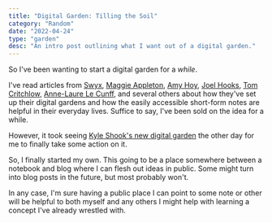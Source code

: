 ```yaml
---
title: "Digital Garden: Tilling the Soil"
category: "Random"
date: "2022-04-24"
type: "garden"
desc: "An intro post outlining what I want out of a digital garden."
---
```


So I've been wanting to start a digital garden for a _while_.

I've read articles from [Swyx](https://www.swyx.io/digital-garden-tos), [Maggie Appleton](https://maggieappleton.com/garden-history), [Amy Hoy](https://stackingthebricks.com/how-blogs-broke-the-web/), [Joel Hooks](https://joelhooks.com/digital-garden), [Tom Critchlow](https://tomcritchlow.com/2018/10/10/of-gardens-and-wikis/), [Anne-Laure Le Cunff](https://nesslabs.com/digital-garden-set-up), and several others about how they've set up their digital gardens and how the easily accessible short-form notes are helpful in their everyday lives. Suffice to say, I've been sold on the idea for a while.

However, it took seeing [Kyle Shook's new digital garden](https://www.kyle.garden/) the other day for me to finally take some action on it.

So, I finally started my own. This going to be a place somewhere between a notebook and blog where I can flesh out ideas in public. Some might turn into blog posts in the future, but most probably won't.

In any case, I'm sure having a public place I can point to some note or other will be helpful to both myself and any others I might help with learning a concept I've already wrestled with.
